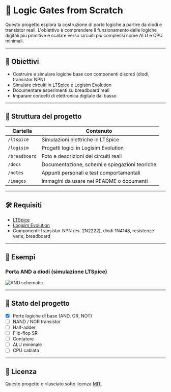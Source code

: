 # 🔌 Logic Gates from Scratch

Questo progetto esplora la costruzione di porte logiche a partire da diodi e transistor reali. L'obiettivo è comprendere il funzionamento delle logiche digitali più primitive e scalare verso circuiti più complessi come ALU e CPU minimali.

---

## 📐 Obiettivi
- Costruire e simulare logiche base con componenti discreti (diodi, transistor NPN)
- Simulare circuiti in LTSpice e Logisim Evolution
- Documentare esperimenti su breadboard reali
- Imparare concetti di elettronica digitale dal basso

---

## 📁 Struttura del progetto

| Cartella | Contenuto |
|----------|-----------|
| `/ltspice` | Simulazioni elettriche in LTSpice |
| `/logisim` | Progetti logici in Logisim Evolution |
| `/breadboard` | Foto e descrizioni dei circuiti reali |
| `/docs` | Documentazione, schemi e spiegazioni teoriche |
| `/notes` | Appunti personali e test comportamentali |
| `/images` | Immagini da usare nei README o documenti |

---

## 🛠️ Requisiti
- [LTSpice](https://www.analog.com/en/design-center/design-tools-and-calculators/ltspice-simulator.html)
- [Logisim Evolution](https://github.com/logisim-evolution/logisim-evolution)
- Componenti: transistor NPN (es. 2N2222), diodi 1N4148, resistenze varie, breadboard

---

## 📸 Esempi

### Porta AND a diodi (simulazione LTSpice)

![AND schematic](images/and_gate_diagram.png)

---

## 🔄 Stato del progetto

- [x] Porte logiche di base (AND, OR, NOT)
- [ ] NAND / NOR transistor
- [ ] Half-adder
- [ ] Flip-flop SR
- [ ] Contatore
- [ ] ALU minimale
- [ ] CPU cablata

---

## 📜 Licenza

Questo progetto è rilasciato sotto licenza [MIT](./LICENSE).
